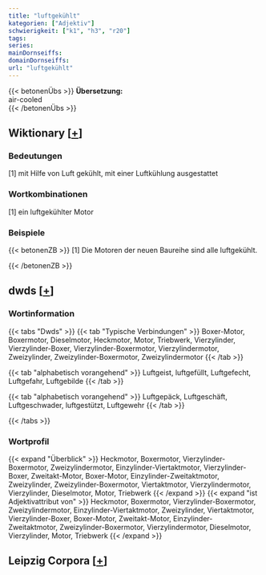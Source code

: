 ```yaml
---
title: "luftgekühlt"
kategorien: ["Adjektiv"]
schwierigkeit: ["k1", "h3", "r20"]
tags:
series:
mainDornseiffs:
domainDornseiffs:
url: "luftgekühlt"
---
```


{{< betonenÜbs >}}
**Übersetzung:**  
air-cooled  
{{< /betonenÜbs >}}

## Wiktionary [[+](https://de.wiktionary.org/wiki/luftgekühlt)]

### Bedeutungen
[1] mit Hilfe von Luft gekühlt, mit einer Luftkühlung ausgestattet  

### Wortkombinationen
[1] ein luftgekühlter Motor  

### Beispiele
{{< betonenZB >}}
[1] Die Motoren der neuen Baureihe sind alle luftgekühlt.  

{{< /betonenZB >}}


## dwds [[+](https://www.dwds.de/wb/luftgekühlt)]

### Wortinformation
{{< tabs "Dwds" >}}
{{< tab "Typische Verbindungen" >}}
Boxer-Motor, Boxermotor, Dieselmotor, Heckmotor, Motor, Triebwerk, Vierzylinder, Vierzylinder-Boxer, Vierzylinder-Boxermotor, Vierzylindermotor, Zweizylinder, Zweizylinder-Boxermotor, Zweizylindermotor
{{< /tab >}}

{{< tab "alphabetisch vorangehend" >}}
Luftgeist, luftgefüllt, Luftgefecht, Luftgefahr, Luftgebilde
{{< /tab >}}

{{< tab "alphabetisch vorangehend" >}}
Luftgepäck, Luftgeschäft, Luftgeschwader, luftgestützt, Luftgewehr
{{< /tab >}}

{{< /tabs >}}

### Wortprofil
{{< expand "Überblick" >}} Heckmotor, Boxermotor, Vierzylinder-Boxermotor, Zweizylindermotor, Einzylinder-Viertaktmotor, Vierzylinder-Boxer, Zweitakt-Motor, Boxer-Motor, Einzylinder-Zweitaktmotor, Zweizylinder, Zweizylinder-Boxermotor, Viertaktmotor, Vierzylindermotor, Vierzylinder, Dieselmotor, Motor, Triebwerk {{< /expand >}}
{{< expand "ist Adjektivattribut von" >}} Heckmotor, Boxermotor, Vierzylinder-Boxermotor, Zweizylindermotor, Einzylinder-Viertaktmotor, Zweizylinder, Viertaktmotor, Vierzylinder-Boxer, Boxer-Motor, Zweitakt-Motor, Einzylinder-Zweitaktmotor, Zweizylinder-Boxermotor, Vierzylindermotor, Dieselmotor, Vierzylinder, Motor, Triebwerk {{< /expand >}}

## Leipzig Corpora [[+](https://corpora.uni-leipzig.de/en/res?word=luftgekühlt&corpusId=deu_newscrawl-public_2018)]

